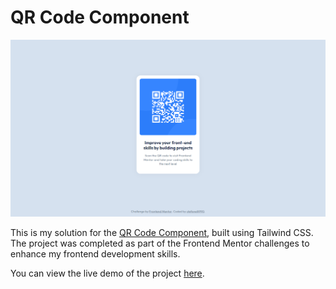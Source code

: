 # QR Code Component

![QR Code Component Screenshot](src/assets/screenshot.png)

This is my solution for the [QR Code Component](https://www.frontendmentor.io/challenges/qr-code-component-iux_sIO_H), built using Tailwind CSS. The project was completed as part of the Frontend Mentor challenges to enhance my frontend development skills.

You can view the live demo of the project [here](https://stefanelli990.github.io/qr-code-component/).
